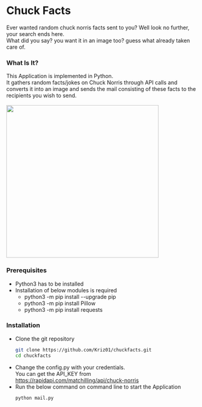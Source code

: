 # Chuck Facts
Ever wanted random chuck norris facts sent to you? Well look no further, your search ends here.<br/>
What did you say? you want it in an image too? guess what already taken care of.

### What Is It?

This Application is implemented in Python.</br>
It gathers random facts/jokes on Chuck Norris through API calls and converts it into an image and sends the mail consisting of these facts to the recipients you wish to send.
<br/>
<br/>
<img src="https://raw.githubusercontent.com/Kriz01/factsapp/master/readme.png" width="400px">

### Prerequisites
* Python3 has to be installed
* Installation of below modules is required 
  * python3 -m pip install --upgrade pip
  * python3 -m pip install Pillow
  * python3 -m pip install requests


### Installation

* Clone the git repository
  ```bash
  git clone https://github.com/Kriz01/chuckfacts.git
  cd chuckfacts
  ```
* Change the config.py with your credentials.</br>
  You can get the API_KEY from https://rapidapi.com/matchilling/api/chuck-norris</br>
* Run the below command on command line to start the Application</br>
  ```bash
  python mail.py
  ```

